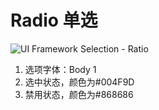 # Radio 单选

![UI Framework Selection - Ratio](../imgs/ns_ui_framework/selection/Radio.png)

1. 选项字体：Body 1
2. 选中状态，颜色为#004F9D
3. 禁用状态，颜色为#868686